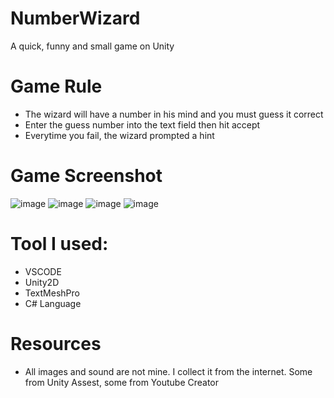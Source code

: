 # NumberWizard

A quick, funny and small game on Unity

# Game Rule

- The wizard will have a number in his mind and you must guess it correct
- Enter the guess number into the text field then hit accept
- Everytime you fail, the wizard prompted a hint

# Game Screenshot

![image](https://user-images.githubusercontent.com/45099020/99753672-46fb8e80-2b19-11eb-8acc-2c68f695aeab.png)
![image](https://user-images.githubusercontent.com/45099020/99753689-524eba00-2b19-11eb-8eed-f87a1987fd48.png)
![image](https://user-images.githubusercontent.com/45099020/99753708-5bd82200-2b19-11eb-907a-8326e62d1fdc.png)
![image](https://user-images.githubusercontent.com/45099020/99753729-64c8f380-2b19-11eb-8817-6b8290f81bea.png)

# Tool I used:
- VSCODE
- Unity2D
- TextMeshPro
- C# Language

# Resources
- All images and sound are not mine. I collect it from the internet. Some from Unity Assest, some from Youtube Creator
